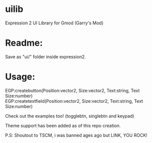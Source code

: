 # uilib
Expression 2 UI Library for Gmod (Garry's Mod)

# Readme:
Save as "ui/" folder inside expression2.
  
# Usage:
EGP:createbutton(Position:vector2, Size:vector2, Text:string, Text Size:number)  
EGP:createtextfield(Position:vector2, Size:vector2, Text:string, Text Size:number)  

Check out the examples too! (togglebtn, singlebtn and keypad)  
  
Theme support has been added as of this repo creation.  
  
P.S: Shoutout to TSCM, i was banned ages ago but LINK, YOU ROCK!  
